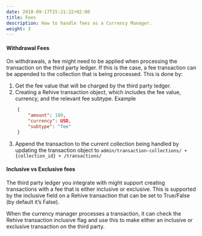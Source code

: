 ```yaml
---
date: 2018-09-17T15:21:22+02:00
title: Fees
description: How to handle fees as a Currency Manager.
weight: 3
---
```



#### Withdrawal Fees
On withdrawals, a fee might need to be applied when processing the transaction on the third party ledger. If this is the case, a fee transaction can be appended to the collection that is being processed. This is done by:

1. Get the fee value that will be charged by the third party ledger.
2. Creating a Rehive transaction object, which includes the fee value, currency, and the relevant fee subtype. Example
```json
    {
        "amount": 100,
        "currency": USD,
        "subtype": "fee"
    }
```
3. Append the transaction to the current collection being handled by updating the transaction object to `admin/transaction-collections/ + {collection_id} + /transactions/`

#### Inclusive vs Exclusive fees
The third party ledger you integrate with might support creating transactions with a fee that is either inclusive or exclusive. This is supported by the inclusive field on a Rehive transaction that can be set to True/False (by default it’s False).

When the currency manager processes a transaction, it can check the Rehive transaction inclusive flag and use this to make either an inclusive or exclusive transaction on the third party.

